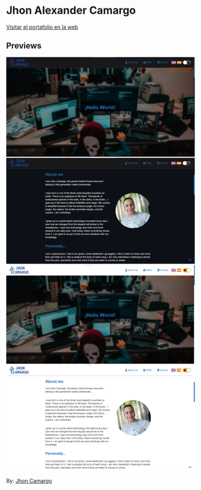 # Jhon Alexander Camargo

[Visitar el portafolio en la web](https://jhoncamargo.000webhostapp.com/)

## Previews

![](img/preview-0-dark.png)
![](img/preview-1-dark.png)
![](img/preview-0-white.png)
![](img/preview-1-white.png)

By: <a href="http://jhoncamargo.000webhostapp.com" target="_blanck">Jhon Camargo</a>
